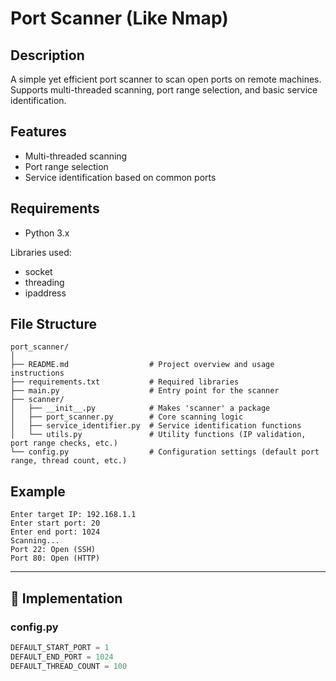 # Port Scanner (Like Nmap)

## Description
A simple yet efficient port scanner to scan open ports on remote machines. Supports multi-threaded scanning, port range selection, and basic service identification.

## Features
- Multi-threaded scanning
- Port range selection
- Service identification based on common ports

## Requirements
- Python 3.x

Libraries used:
- socket
- threading
- ipaddress

## File Structure

```
port_scanner/
│
├── README.md                  # Project overview and usage instructions
├── requirements.txt           # Required libraries
├── main.py                    # Entry point for the scanner
├── scanner/
│   ├── __init__.py            # Makes 'scanner' a package
│   ├── port_scanner.py        # Core scanning logic
│   ├── service_identifier.py  # Service identification functions
│   └── utils.py               # Utility functions (IP validation, port range checks, etc.)
└── config.py                  # Configuration settings (default port range, thread count, etc.)
```
## Example
```
Enter target IP: 192.168.1.1
Enter start port: 20
Enter end port: 1024
Scanning...
Port 22: Open (SSH)
Port 80: Open (HTTP)
```

---

## 🔧 **Implementation**

### **config.py**
```python
DEFAULT_START_PORT = 1
DEFAULT_END_PORT = 1024
DEFAULT_THREAD_COUNT = 100
